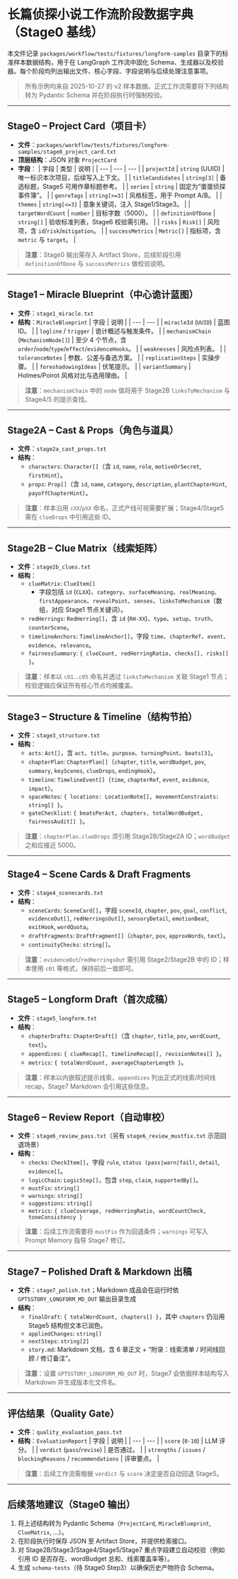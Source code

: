 # 长篇侦探小说工作流阶段数据字典（Stage0 基线）

本文件记录 `packages/workflow/tests/fixtures/longform-samples` 目录下的标准样本数据结构，用于在 LangGraph 工作流中固化 Schema、生成器以及校验器。每个阶段均列出输出文件、核心字段、字段说明与后续处理注意事项。

> 所有示例均来自 2025-10-27 的 v2 样本数据。正式工作流需要将下列结构转为 Pydantic Schema 并在阶段执行时强制校验。

---

## Stage0 – Project Card（项目卡）

- **文件**：`packages/workflow/tests/fixtures/longform-samples/stage0_project_card.txt`
- **顶层结构**：JSON 对象 `ProjectCard`
- **字段**：
  | 字段 | 类型 | 说明 |
  | --- | --- | --- |
  | `projectId` | `string` (UUID) | 唯一标识本次项目，后续写入上下文。 |
  | `titleCandidates` | `string[3]` | 备选标题，Stage5 可用作章标题参考。 |
  | `series` | `string` | 固定为“蛋蛋侦探事件簿”。 |
  | `genreTags` | `string[>=3]` | 风格标签，用于 Prompt A/B。 |
  | `themes` | `string[<=3]` | 意象关键词，注入 Stage1/Stage3。 |
  | `targetWordCount` | `number` | 目标字数（5000）。 |
  | `definitionOfDone` | `string[]` | 验收标准列表，Stage6 校验需引用。 |
  | `risks` | `Risk[]` | 风险项，含 `id`/`risk`/`mitigation`。 |
  | `successMetrics` | `Metric[]` | 指标项，含 `metric` 与 `target`。 |

> **注意**：Stage0 输出需存入 Artifact Store，后续阶段引用 `definitionOfDone` 与 `successMetrics` 做校验说明。

---

## Stage1 – Miracle Blueprint（中心诡计蓝图）

- **文件**：`stage1_miracle.txt`
- **结构**：`MiracleBlueprint`
  | 字段 | 说明 |
  | --- | --- |
  | `miracleId` (`UUID`) | 蓝图 ID。 |
  | `logline` / `trigger` | 诡计概述与触发条件。 |
  | `mechanismChain` (`MechanismNode[]`) | 至少 4 个节点，含 `order`/`node`/`type`/`effect`/`evidenceHooks`。 |
  | `weaknesses` | 风险点列表。 |
  | `toleranceNotes` | 参数、公差与备选方案。 |
  | `replicationSteps` | 实操步骤。 |
  | `foreshadowingIdeas` | 伏笔提示。 |
  | `variantSummary` | Holmes/Poirot 风格对比与选用理由。 |

> **注意**：`mechanismChain` 中的 `node` 值将用于 Stage2B `linksToMechanism` 与 Stage4/5 的提示查找。

---

## Stage2A – Cast & Props（角色与道具）

- **文件**：`stage2a_cast_props.txt`
- **结构**：
  - `characters`: `Character[]`（含 `id`, `name`, `role`, `motiveOrSecret`, `firstHint`）。
  - `props`: `Prop[]`（含 `id`, `name`, `category`, `description`, `plantChapterHint`, `payoffChapterHint`）。

> **注意**：样本沿用 `cXX`/`pXX` 命名，正式产线可视需要扩展；Stage4/Stage5 需在 `clueDrops` 中引用这些 ID。

---

## Stage2B – Clue Matrix（线索矩阵）

- **文件**：`stage2b_clues.txt`
- **结构**：
  - `clueMatrix`: `ClueItem[]`
    - 字段包括 `id` (`CLXX`)、`category`、`surfaceMeaning`、`realMeaning`、`firstAppearance`、`revealPoint`、`senses`、`linksToMechanism`（数组，对应 Stage1 节点关键词）。
  - `redHerrings`: `RedHerring[]`，含 `id` (`RH-XX`)、`type`、`setup`、`truth`、`counterScene`。
  - `timelineAnchors`: `TimelineAnchor[]`，字段 `time`、`chapterRef`、`event`、`evidence`、`relevance`。
  - `fairnessSummary`: `{ clueCount, redHerringRatio, checks[], risks[] }`。

> **注意**：样本以 `c01`…`c05` 命名并透过 `linksToMechanism` 关联 Stage1 节点；校验逻辑应保证所有核心节点均被覆盖。

---

## Stage3 – Structure & Timeline（结构节拍）

- **文件**：`stage3_structure.txt`
- **结构**：
  - `acts`: `Act[]`，含 `act`、`title`、`purpose`、`turningPoint`、`beats[3]`。
  - `chapterPlan`: `ChapterPlan[]`（`chapter`, `title`, `wordBudget`, `pov`, `summary`, `keyScenes`, `clueDrops`, `endingHook`）。
  - `timeline`: `TimelineEvent[]`（`time`, `chapterRef`, `event`, `evidence`, `impact`）。
  - `spaceNotes`: `{ locations: LocationNote[], movementConstraints: string[] }`。
  - `gateChecklist`: `{ beatsPerAct, chapters, totalWordBudget, fairnessAudit[] }`。

> **注意**：`chapterPlan.clueDrops` 须引用 Stage2B/Stage2A ID；`wordBudget` 之和应接近 5000。

---

## Stage4 – Scene Cards & Draft Fragments

- **文件**：`stage4_scenecards.txt`
- **结构**：
  - `sceneCards`: `SceneCard[]`，字段 `sceneId`, `chapter`, `pov`, `goal`, `conflict`, `evidenceOut[]`, `redHerringsOut[]`, `sensoryDetail`, `emotionBeat`, `exitHook`, `wordQuota`。
  - `draftFragments`: `DraftFragment[]`（`chapter`, `pov`, `approxWords`, `text`）。
  - `continuityChecks`: `string[]`。

> **注意**：`evidenceOut`/`redHerringsOut` 需引用 Stage2/Stage2B 中的 ID；样本使用 `c01` 等格式，保持前后一致即可。

---

## Stage5 – Longform Draft（首次成稿）

- **文件**：`stage5_longform.txt`
- **结构**：
  - `chapterDrafts`: `ChapterDraft[]`（含 `chapter`, `title`, `pov`, `wordCount`, `text`）。
  - `appendices`: `{ clueRecap[], timelineRecap[], revisionNotes[] }`。
  - `metrics`: `{ totalWordCount, averageChapterLength }`。

> **注意**：样本以内嵌叙述提示线索，`appendices` 列出正式的线索/时间线 recap，Stage7 Markdown 会引用这些信息。

---

## Stage6 – Review Report（自动审校）

- **文件**：`stage6_review_pass.txt`（另有 `stage6_review_mustfix.txt` 示范回退场景）
- **结构**：
  - `checks`: `CheckItem[]`，字段 `rule`, `status (pass|warn|fail)`, `detail`, `evidence[]`。
  - `logicChain`: `LogicStep[]`，包含 `step`, `claim`, `supportedBy[]`。
  - `mustFix`: `string[]`
  - `warnings`: `string[]`
  - `suggestions`: `string[]`
  - `metrics`: `{ clueCoverage, redHerringRatio, wordCountCheck, toneConsistency }`

> **注意**：后续工作流需要将 `mustFix` 作为回退条件；`warnings` 可写入 Prompt Memory 指导 Stage7 修订。

---

## Stage7 – Polished Draft & Markdown 出稿

- **文件**：`stage7_polish.txt`；Markdown 成品会在运行时依 `GPT5STORY_LONGFORM_MD_OUT` 输出目录生成
- **结构**：
  - `finalDraft`: `{ totalWordCount, chapters[] }`，其中 `chapters` 仍沿用 Stage5 结构但文本已润色。
  - `appliedChanges`: `string[]`
  - `nextSteps`: `string[2]`
  - `story.md`: Markdown 文档，含 6 章正文 + “附录：线索清单 / 时间线回顾 / 修订备注”。

> **注意**：设置 `GPT5STORY_LONGFORM_MD_OUT` 时，Stage7 会依据样本结构写入 Markdown 并生成版本化文件名。

---

## 评估结果（Quality Gate）

- **文件**：`quality_evaluation_pass.txt`
- **结构**：`EvaluationReport`
  | 字段 | 说明 |
  | --- | --- |
  | `score` (`0-10`) | LLM 评分。 |
  | `verdict` (`pass`/`revise`) | 是否通过。 |
  | `strengths` / `issues` / `blockingReasons` / `recommendations` | 评审要点。 |

> **注意**：后续工作流需根据 `verdict` 与 `score` 决定是否自动回退 Stage5。

---

## 后续落地建议（Stage0 输出）

1. 将上述结构转为 Pydantic Schema（`ProjectCard`, `MiracleBlueprint`, `ClueMatrix`, …）。
2. 在阶段执行时保存 JSON 至 Artifact Store，并提供检索接口。
3. 对 Stage2B/Stage3/Stage4/Stage5/Stage7 重点字段建立自动校验（例如引用 ID 是否存在、wordBudget 总和、线索覆盖率等）。
4. 生成 `schema-tests`（待 Stage0 Step3）以确保历史产物符合 Schema。 
